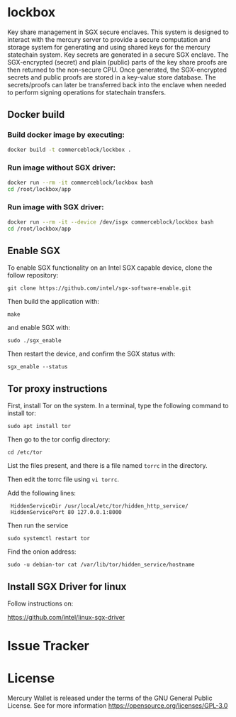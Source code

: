 # lockbox
Key share management in SGX secure enclaves. This system is designed to interact with the mercury server to provide a secure computation and storage system for generating and using shared keys for the mercury statechain system. Key secrets are generated in a secure SGX enclave. The SGX-encrypted (secret) and plain (public) parts of the key share proofs are then returned to the non-secure CPU. Once generated, the SGX-encrypted secrets and public proofs are stored in a key-value store database. The secrets/proofs can later be transferred back into the enclave when needed to perform signing operations for statechain transfers.

## Docker build

### Build docker image by executing:
```bash
docker build -t commerceblock/lockbox .
```

### Run image without SGX driver:
```bash
docker run --rm -it commerceblock/lockbox bash
cd /root/lockbox/app
```

### Run image with SGX driver:
```bash
docker run --rm -it --device /dev/isgx commerceblock/lockbox bash
cd /root/lockbox/app
```

## Enable SGX

To enable SGX functionality on an Intel SGX capable device, clone the follow repository:
```
git clone https://github.com/intel/sgx-software-enable.git
```
Then build the application with:
```
make
```
and enable SGX with:
```
sudo ./sgx_enable
```
Then restart the device, and confirm the SGX status with:
```
sgx_enable --status
```

## Tor proxy instructions

First, install Tor on the system. In a terminal, type the following command to install tor:

```
sudo apt install tor
```

Then go to the tor config directory:

```
cd /etc/tor
```

List the files present, and there is a file named `torrc` in the directory.

Then edit the torrc file using `vi torrc`.

Add the following lines:

```
 HiddenServiceDir /usr/local/etc/tor/hidden_http_service/
 HiddenServicePort 80 127.0.0.1:8000
```

Then run the service

```
sudo systemctl restart tor
```

Find the onion address:

```
sudo -u debian-tor cat /var/lib/tor/hidden_service/hostname
```

## Install SGX Driver for linux

Follow instructions on:

https://github.com/intel/linux-sgx-driver

# Issue Tracker

# License 

Mercury Wallet is released under the terms of the GNU General Public License. See for more information https://opensource.org/licenses/GPL-3.0
